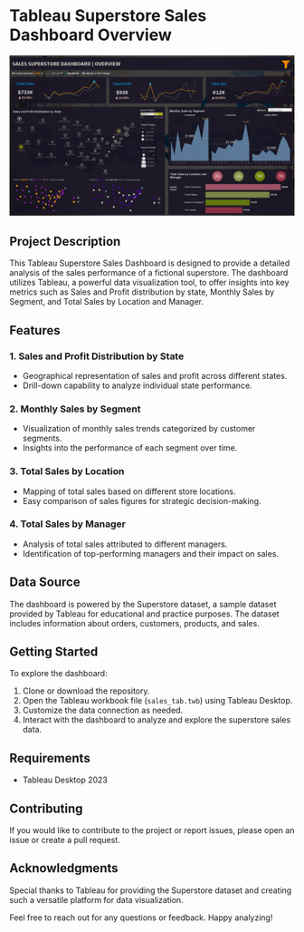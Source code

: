 # Tableau Superstore Sales Dashboard Overview
![Superstore Dashboard](https://github.com/vn33/Superstore-Sales-Dashboard---Tableau/blob/master/Dashboard%20image.jpg)

## Project Description

This Tableau Superstore Sales Dashboard is designed to provide a detailed analysis of the sales performance of a fictional superstore. The dashboard utilizes Tableau, a powerful data visualization tool, to offer insights into key metrics such as Sales and Profit distribution by state, Monthly Sales by Segment, and Total Sales by Location and Manager.

## Features

### 1. Sales and Profit Distribution by State

   - Geographical representation of sales and profit across different states.
   - Drill-down capability to analyze individual state performance.

### 2. Monthly Sales by Segment

   - Visualization of monthly sales trends categorized by customer segments.
   - Insights into the performance of each segment over time.

### 3. Total Sales by Location

   - Mapping of total sales based on different store locations.
   - Easy comparison of sales figures for strategic decision-making.

### 4. Total Sales by Manager

   - Analysis of total sales attributed to different managers.
   - Identification of top-performing managers and their impact on sales.

## Data Source

The dashboard is powered by the Superstore dataset, a sample dataset provided by Tableau for educational and practice purposes. The dataset includes information about orders, customers, products, and sales.

## Getting Started

To explore the dashboard:

1. Clone or download the repository.
2. Open the Tableau workbook file (`sales_tab.twb`) using Tableau Desktop.
3. Customize the data connection as needed.
4. Interact with the dashboard to analyze and explore the superstore sales data.

## Requirements

- Tableau Desktop 2023

## Contributing

If you would like to contribute to the project or report issues, please open an issue or create a pull request.

## Acknowledgments

Special thanks to Tableau for providing the Superstore dataset and creating such a versatile platform for data visualization.

Feel free to reach out for any questions or feedback. Happy analyzing!

